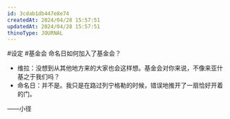 ```yaml
---
id: 3cdab1db447e8e74
createdAt: 2024/04/28 15:57:51
updatedAt: 2024/04/28 15:57:51
thinoType: JOURNAL
---
```

#设定 #基金会 命名日如何加入了基金会？

- 维拉：没想到从其他地方来的大家也会这样想。基金会对你来说，不像来亚什基之于我们吗？
- 命名日：并不是。我只是在路过列宁格勒的时候，错误地推开了一扇恰好开着的门。

——小径